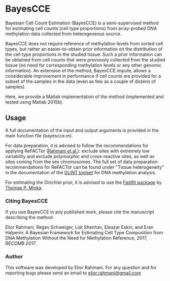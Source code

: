 # BayesCCE

Bayesian Cell Count Estimation (BayesCCE) is a semi-supervised method for estimating cell counts (cell type proportions) from array-probed DNA methylation data collected from heterogeneous source.

BayesCCE does not require reference of methylation levels from sorted cell types, but rather an easier-to-obtain prior information on the distribution of the cell type proportions in the studied tissue. Such a prior information can be obtained from cell counts that were previously collected from the studied tissue (no need for corresponding methylation levels or any other genomic information). An extension of the method, BayesCCE impute, allows a considerable improvement in performance if cell counts are provided for a subset of the samples in the data (even as few as a couple of dozens of samples).

Here, we provide a Matlab implementation of the method (implemented and tested using Matlab 2015b).

## Usage

A full documentation of the input and output arguments is provided in the main function file (bayescce.m).

For data preparation, it is advised to follow the recommendations for applying ReFACTor (<a href="http://www.nature.com/nmeth/journal/vaop/ncurrent/full/nmeth.3809.html" target="_blank">Rahmani et al.</a>): exclude sites with extremely low variability and exclude polymorphic and cross-reactive sites, as well as sites coming from the sex chromosomes.
The full set of data preparation recommendations for ReFACTor can be found under "Tissue heterogeneity" in the documentation of the <a href="http://glint-epigenetics.readthedocs.io" target="_blank">GLINT toolset</a> for DNA methylation analysis.

For estimating the Dirichlet prior, it is advised to use the <a href="https://github.com/tminka/fastfit" target="_blank">Fastfit package</a> by <a href="https://tminka.github.io/papers/dirichlet/minka-dirichlet.pdf" target="_blank">Thomas P. Minka</a>.

  
### Citing BayesCCE

If you use BayesCCE in any published work, please cite the manuscript describing the method:

Elior Rahmani, Regev Schweiger, Liat Shenhav, Eleazar Eskin, and Eran Halperin: A Bayesian Framework for Estimating Cell Type Composition from DNA Methylation Without the Need for Methylation Reference, 2017, *RECOMB 2017*.

### Author

This software was developed by Elior Rahmani. For any question and for reporting bugs please send an email to elior.rahmani@gmail.com





